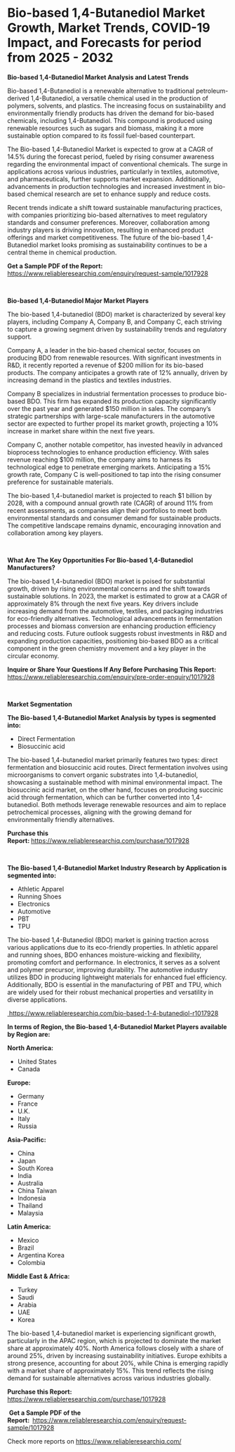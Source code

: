 <p><h1>Bio-based 1,4-Butanediol Market Growth, Market Trends, COVID-19 Impact, and Forecasts for period from 2025 - 2032</h1></p><p><strong>Bio-based 1,4-Butanediol Market Analysis and Latest Trends</strong></p>
<p><p>Bio-based 1,4-Butanediol is a renewable alternative to traditional petroleum-derived 1,4-Butanediol, a versatile chemical used in the production of polymers, solvents, and plastics. The increasing focus on sustainability and environmentally friendly products has driven the demand for bio-based chemicals, including 1,4-Butanediol. This compound is produced using renewable resources such as sugars and biomass, making it a more sustainable option compared to its fossil fuel-based counterpart.</p><p>The Bio-based 1,4-Butanediol Market is expected to grow at a CAGR of 14.5% during the forecast period, fueled by rising consumer awareness regarding the environmental impact of conventional chemicals. The surge in applications across various industries, particularly in textiles, automotive, and pharmaceuticals, further supports market expansion. Additionally, advancements in production technologies and increased investment in bio-based chemical research are set to enhance supply and reduce costs.</p><p>Recent trends indicate a shift toward sustainable manufacturing practices, with companies prioritizing bio-based alternatives to meet regulatory standards and consumer preferences. Moreover, collaboration among industry players is driving innovation, resulting in enhanced product offerings and market competitiveness. The future of the bio-based 1,4-Butanediol market looks promising as sustainability continues to be a central theme in chemical production.</p></p>
<p><strong>Get a Sample PDF of the Report:&nbsp;</strong> <a href="https://www.reliableresearchiq.com/enquiry/request-sample/1017928?utm_campaign=2802&utm_medium=2&utm_source=Github&utm_content=ia&utm_term=21032025&utm_id=bio-based-14-butanediol">https://www.reliableresearchiq.com/enquiry/request-sample/1017928</a></p>
<p>&nbsp;</p>
<p><strong>Bio-based 1,4-Butanediol Major Market Players</strong></p>
<p><p>The bio-based 1,4-butanediol (BDO) market is characterized by several key players, including Company A, Company B, and Company C, each striving to capture a growing segment driven by sustainability trends and regulatory support.</p><p>Company A, a leader in the bio-based chemical sector, focuses on producing BDO from renewable resources. With significant investments in R&D, it recently reported a revenue of $200 million for its bio-based products. The company anticipates a growth rate of 12% annually, driven by increasing demand in the plastics and textiles industries.</p><p>Company B specializes in industrial fermentation processes to produce bio-based BDO. This firm has expanded its production capacity significantly over the past year and generated $150 million in sales. The company’s strategic partnerships with large-scale manufacturers in the automotive sector are expected to further propel its market growth, projecting a 10% increase in market share within the next five years.</p><p>Company C, another notable competitor, has invested heavily in advanced bioprocess technologies to enhance production efficiency. With sales revenue reaching $100 million, the company aims to harness its technological edge to penetrate emerging markets. Anticipating a 15% growth rate, Company C is well-positioned to tap into the rising consumer preference for sustainable materials.</p><p>The bio-based 1,4-butanediol market is projected to reach $1 billion by 2028, with a compound annual growth rate (CAGR) of around 11% from recent assessments, as companies align their portfolios to meet both environmental standards and consumer demand for sustainable products. The competitive landscape remains dynamic, encouraging innovation and collaboration among key players.</p></p>
<p>&nbsp;</p>
<p><strong>What Are The Key Opportunities For Bio-based 1,4-Butanediol Manufacturers?</strong></p>
<p><p>The bio-based 1,4-butanediol (BDO) market is poised for substantial growth, driven by rising environmental concerns and the shift towards sustainable solutions. In 2023, the market is estimated to grow at a CAGR of approximately 8% through the next five years. Key drivers include increasing demand from the automotive, textiles, and packaging industries for eco-friendly alternatives. Technological advancements in fermentation processes and biomass conversion are enhancing production efficiency and reducing costs. Future outlook suggests robust investments in R&D and expanding production capacities, positioning bio-based BDO as a critical component in the green chemistry movement and a key player in the circular economy.</p></p>
<p><strong>Inquire or Share Your Questions If Any Before Purchasing This Report:</strong> <a href="https://www.reliableresearchiq.com/enquiry/pre-order-enquiry/1017928?utm_campaign=2802&utm_medium=2&utm_source=Github&utm_content=ia&utm_term=21032025&utm_id=bio-based-14-butanediol">https://www.reliableresearchiq.com/enquiry/pre-order-enquiry/1017928</a></p>
<p>&nbsp;</p>
<p><strong>Market Segmentation</strong></p>
<p><strong>The Bio-based 1,4-Butanediol Market Analysis by types is segmented into:</strong></p>
<p><ul><li>Direct Fermentation</li><li>Biosuccinic acid</li></ul></p>
<p><p>The bio-based 1,4-butanediol market primarily features two types: direct fermentation and biosuccinic acid routes. Direct fermentation involves using microorganisms to convert organic substrates into 1,4-butanediol, showcasing a sustainable method with minimal environmental impact. The biosuccinic acid market, on the other hand, focuses on producing succinic acid through fermentation, which can be further converted into 1,4-butanediol. Both methods leverage renewable resources and aim to replace petrochemical processes, aligning with the growing demand for environmentally friendly alternatives.</p></p>
<p><strong>Purchase this Report:&nbsp;</strong><a href="https://www.reliableresearchiq.com/purchase/1017928?utm_campaign=2802&utm_medium=2&utm_source=Github&utm_content=ia&utm_term=21032025&utm_id=bio-based-14-butanediol">https://www.reliableresearchiq.com/purchase/1017928</a></p>
<p>&nbsp;</p>
<p><strong>The Bio-based 1,4-Butanediol Market Industry Research by Application is segmented into:</strong></p>
<p><ul><li>Athletic Apparel</li><li>Running Shoes</li><li>Electronics</li><li>Automotive</li><li>PBT</li><li>TPU</li></ul></p>
<p><p>The bio-based 1,4-Butanediol (BDO) market is gaining traction across various applications due to its eco-friendly properties. In athletic apparel and running shoes, BDO enhances moisture-wicking and flexibility, promoting comfort and performance. In electronics, it serves as a solvent and polymer precursor, improving durability. The automotive industry utilizes BDO in producing lightweight materials for enhanced fuel efficiency. Additionally, BDO is essential in the manufacturing of PBT and TPU, which are widely used for their robust mechanical properties and versatility in diverse applications.</p></p>
<p><a href="https://www.reliableresearchiq.com/bio-based-1-4-butanediol-r1017928?utm_campaign=2802&utm_medium=2&utm_source=Github&utm_content=ia&utm_term=21032025&utm_id=bio-based-14-butanediol">&nbsp;https://www.reliableresearchiq.com/bio-based-1-4-butanediol-r1017928</a></p>
<p><strong>In terms of Region, the Bio-based 1,4-Butanediol Market Players available by Region are:</strong></p>
<p>
    <p> <strong> North America: </strong>
        <ul>
            <li>United States</li>
            <li>Canada</li>
        </ul>
        </p> 
    <p> <strong> Europe: </strong>
        <ul>
            <li>Germany</li>
            <li>France</li>
            <li>U.K.</li>
            <li>Italy</li>
            <li>Russia</li>
        </ul>
        </p> 
    <p> <strong> Asia-Pacific: </strong>
        <ul>
            <li>China</li>
            <li>Japan</li>
            <li>South Korea</li>
            <li>India</li>
            <li>Australia</li>
            <li>China Taiwan</li>
            <li>Indonesia</li>
            <li>Thailand</li>
            <li>Malaysia</li>
        </ul>
        </p> 
    <p> <strong> Latin America: </strong>
        <ul>
            <li>Mexico</li>
            <li>Brazil</li>
            <li>Argentina Korea</li>
            <li>Colombia</li>
        </ul>
        </p> 
    <p> <strong> Middle East & Africa: </strong>
        <ul>
            <li>Turkey</li>
            <li>Saudi</li>
            <li>Arabia</li>
            <li>UAE</li>
            <li>Korea</li>
        </ul>
    </p>
    </p>
<p><p>The bio-based 1,4-butanediol market is experiencing significant growth, particularly in the APAC region, which is projected to dominate the market share at approximately 40%. North America follows closely with a share of around 25%, driven by increasing sustainability initiatives. Europe exhibits a strong presence, accounting for about 20%, while China is emerging rapidly with a market share of approximately 15%. This trend reflects the rising demand for sustainable alternatives across various industries globally.</p></p>
<p><strong>Purchase this Report: </strong><a href="https://www.reliableresearchiq.com/purchase/1017928?utm_campaign=2802&utm_medium=2&utm_source=Github&utm_content=ia&utm_term=21032025&utm_id=bio-based-14-butanediol">https://www.reliableresearchiq.com/purchase/1017928</a></p>
<p>&nbsp;<strong>Get a Sample PDF of the Report:&nbsp;&nbsp;</strong><a href="https://www.reliableresearchiq.com/enquiry/request-sample/1017928?utm_campaign=2802&utm_medium=2&utm_source=Github&utm_content=ia&utm_term=21032025&utm_id=bio-based-14-butanediol">https://www.reliableresearchiq.com/enquiry/request-sample/1017928</a></p>
<p><strong></strong></p>
<p>Check more reports on <a href="https://www.reliableresearchiq.com/?utm_campaign=2802&utm_medium=2&utm_source=Github&utm_content=ia&utm_term=21032025&utm_id=bio-based-14-butanediol">https://www.reliableresearchiq.com/</a></p>